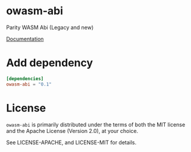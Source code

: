# owasm-abi
Parity WASM Abi (Legacy and new)

[Documentation](https://paritytech.github.io/pwasm-abi/pwasm_abi/)

# Add dependency

```toml
[dependencies]
owasm-abi = "0.1"
```
# License

`owasm-abi` is primarily distributed under the terms of both the MIT
license and the Apache License (Version 2.0), at your choice.

See LICENSE-APACHE, and LICENSE-MIT for details.
